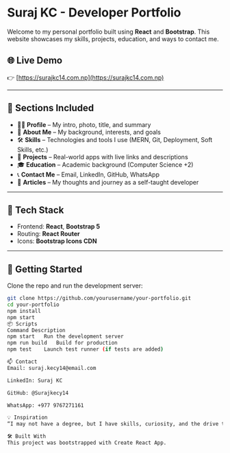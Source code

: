 # Suraj KC - Developer Portfolio

Welcome to my personal portfolio built using **React** and **Bootstrap**. This website showcases my skills, projects, education, and ways to contact me.

## 🌐 Live Demo

👉 [https://surajkc14.com.np](https://surajkc14.com.np)

---

## 📁 Sections Included

- 🧑‍💻 **Profile** – My intro, photo, title, and summary
- 📖 **About Me** – My background, interests, and goals
- 🛠 **Skills** – Technologies and tools I use (MERN, Git, Deployment, Soft Skills, etc.)
- 📂 **Projects** – Real-world apps with live links and descriptions
- 🎓 **Education** – Academic background (Computer Science +2)
- 📞 **Contact Me** – Email, LinkedIn, GitHub, WhatsApp
- 📝 **Articles** – My thoughts and journey as a self-taught developer

---

## 🚀 Tech Stack

- Frontend: **React**, **Bootstrap 5**
- Routing: **React Router**
- Icons: **Bootstrap Icons CDN**

---

## 🔧 Getting Started

Clone the repo and run the development server:

```bash
git clone https://github.com/yourusername/your-portfolio.git
cd your-portfolio
npm install
npm start
📦 Scripts
Command	Description
npm start	Run the development server
npm run build	Build for production
npm test	Launch test runner (if tests are added)

📫 Contact
Email: suraj.kecy14@email.com

LinkedIn: Suraj KC

GitHub: @Surajkecy14

WhatsApp: +977 9767271161

💡 Inspiration
“I may not have a degree, but I have skills, curiosity, and the drive to learn and grow every day.”

🛠 Built With
This project was bootstrapped with Create React App.